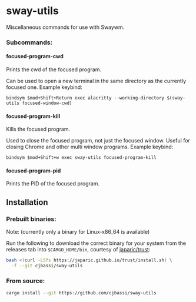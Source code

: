 # sway-utils

Miscellaneous commands for use with Swaywm.

### Subcommands:

#### focused-program-cwd

Prints the cwd of the focused program.

Can be used to open a new terminal in the same directory as the currently focused one. Example keybind:

```
bindsym $mod+Shift+Return exec alacritty --working-directory $(sway-utils focused-window-cwd)
```

#### focused-program-kill

Kills the focused program.

Used to close the focused program, not just the focused window. Useful for closing Chrome and other multi window programs. Example keybind:

```
bindsym $mod+Shift+w exec sway-utils focused-program-kill
```

#### focused-program-pid

Prints the PID of the focused program.

## Installation

### Prebuilt binaries:

Note: (currently only a binary for Linux-x86_64 is available)

Run the following to download the correct binary for your system from the releases tab into `$CARGO_HOME/bin`, courtesy of [japaric/trust](https://github.com/japaric/trust):

```bash
bash <(curl -LSfs https://japaric.github.io/trust/install.sh) \
  -f --git cjbassi/sway-utils
```

### From source:

```bash
cargo install --git https://github.com/cjbassi/sway-utils
```
